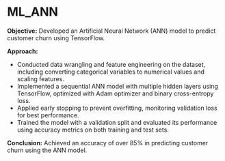# ML_ANN

**Objective:**
Developed an Artificial Neural Network (ANN) model to predict customer churn using TensorFlow.

**Approach:**
- Conducted data wrangling and feature engineering on the dataset, including converting categorical variables to numerical values and scaling features.
- Implemented a sequential ANN model with multiple hidden layers using TensorFlow, optimized with Adam optimizer and binary cross-entropy loss.
- Applied early stopping to prevent overfitting, monitoring validation loss for best performance.
- Trained the model with a validation split and evaluated its performance using accuracy metrics on both training and test sets.

**Conclusion:**
Achieved an accuracy of over 85% in predicting customer churn using the ANN model.
